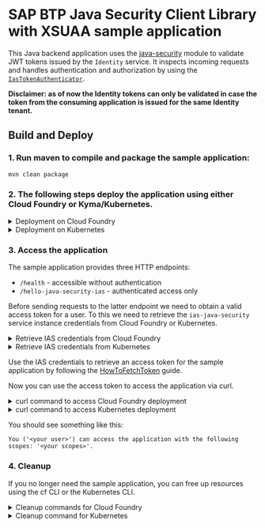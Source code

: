 # SAP BTP Java Security Client Library with XSUAA sample application
This Java backend application uses the [java-security](/java-security/) module to validate JWT tokens issued by the `Identity` service.
It inspects incoming requests and handles authentication and authorization by using the [`IasTokenAuthenticator`](/java-security/src/main/java/com/sap/cloud/security/servlet/IasTokenAuthenticator.java).

**Disclaimer: as of now the Identity tokens can only be validated in case the token from the consuming application is issued for the same Identity tenant.**

## Build and Deploy
### 1. Run maven to compile and package the sample application:
```shell
mvn clean package
```

### 2. The following steps deploy the application using either Cloud Foundry or Kyma/Kubernetes.
<details>
<summary>Deployment on Cloud Foundry</summary>

#### Create the IAS service instance
Use the cf CLI to create an IAS service instance.
```shell
cf create-service identity application ias-java-security
```

#### Configure the manifest
The [vars](../vars.yml) contain hosts and paths that need to be adopted.

#### Deploy the application
Deploy the application using the cf CLI.

```shell
cf push --vars-file ../vars.yml
```
:warning: This will expect 1 GB of free memory quota.
</details>

<details>
<summary>Deployment on Kubernetes</summary>

#### Build and tag docker image and push to repository
Execute the following docker commands to build and push the docker image to a repository.
Replace `<repository>/<image>` with your repository and image name.
```shell
docker build -t <repository>/<image> .
docker push <repository>/<image>
```

#### Configure the deployment.yml
In deployment.yml replace the placeholder `<YOUR IMAGE TAG>` with the image tag created in the previous step.

:warning: If you are [using a private repository](https://kubernetes.io/docs/tasks/configure-pod-container/pull-image-private-registry/),
you also need to provide the image pull secret in the deployment.yml.

#### Deploy the application
Deploy the application using [kubectl](https://kubernetes.io/docs/reference/kubectl/).
```shell
kubectl apply -f k8s/deployment.yml
```
</details>

### 3. Access the application
The sample application provides three HTTP endpoints:
- `/health` - accessible without authentication
- `/hello-java-security-ias` - authenticated access only

Before sending requests to the latter endpoint we need to obtain a valid access token for a user.
To this we need to retrieve the `ias-java-security` service instance credentials from Cloud Foundry or Kubernetes.

<details>
<summary>Retrieve IAS credentials from Cloud Foundry</summary>

Either use the cockpit to navigate to your application (via subaccount and space) and click on 'Environment Variables' or use the cf CLI command
```shell
cf env java-security-usage-ias
```
to retrieve the application environment.
The environment variable `VCAP_SERVICES` contains a `credentials` section for the `xsuaa-java-security` service instance.
</details>

<details>
<summary>Retrieve IAS credentials from Kubernetes</summary>

Use the following Kubernetes CLI command to retrieve the `ias-java-security` service instance credentials by reading the `ias-service-binding` secret.
```shell
kubectl get secret "ias-service-binding" -o go-template='{{range $k,$v := .data}}{{"### "}}{{$k}}{{"\n"}}{{$v|base64decode}}{{"\n\n"}}{{end}}'
```
</details>

Use the IAS credentials to retrieve an access token for the sample application by following the [HowToFetchToken](../../docs/HowToFetchToken.md#ias-tokens) guide.

Now you can use the access token to access the application via curl.

<details>
<summary>curl command to access Cloud Foundry deployment</summary>

```
curl -X GET \
https://java-security-usage-ias-<<ID>>.<<LANDSCAPE_APPS_DOMAIN>>/hello-java-security-ias \
-H 'Authorization: Bearer <<id token>>'
```
</details>

<details>
<summary>curl command to access Kubernetes deployment</summary>

```shell
curl -X GET \
https://java-security-ias-api.<<K8S DOMAIN>>/java-security-usage-ias/hello-java-security-ias \
-H 'Authorization: Bearer <<access token>>'
```
</details>

You should see something like this:
```
You ('<your user>') can access the application with the following scopes: '<your scopes>'.
```

### 4. Cleanup
If you no longer need the sample application, you can free up resources using the cf CLI or the Kubernetes CLI.

<details>
<summary>Cleanup commands for Cloud Foundry</summary>

```shell
cf unbind-service java-security-usage-ias ias-java-security
cf delete -f java-security-usage-ias
cf delete-service -f ias-java-security
```
</details>

<details>
<summary>Cleanup command for Kubernetes</summary>

```shell
 kubectl delete -f k8s/deployment.yml
```
</details>
